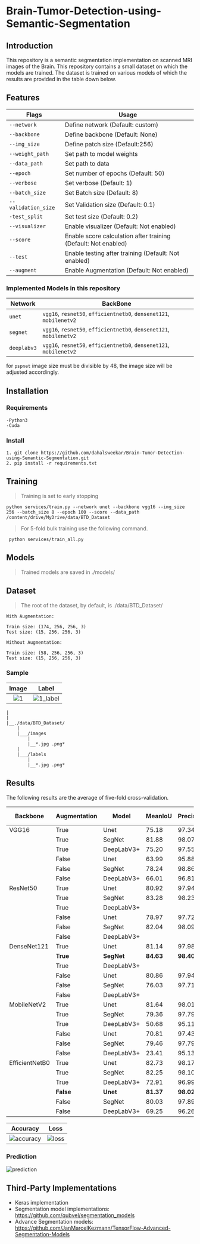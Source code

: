 # Brain-Tumor-Detection-using-Semantic-Segmentation

## Introduction
This repository is a semantic segmentation implementation on scanned MRI images of the Brain.
This repository contains a small dataset on which the models are trained. The dataset is trained on various models of which the results are provided in the table down below.

## Features

| Flags  | Usage |
| ------------- | ------------- |
| ```--network``` | Define network (Default: custom)  | 
| ```--backbone```  | Define backbone	(Default: None)  |                                                                   
| ```--img_size```  | Define patch size (Default:256) |
| ```--weight_path```  | Set path to model weights  | 
| ```--data_path```  | Set path to data  | 
| ```--epoch```  | Set number of epochs (Default: 50)  |
| ```--verbose```  | Set verbose (Default: 1)  |
| ```--batch_size```  | Set Batch size (Default: 8)  |
| ```--validation_size```  | Set Validation size (Default: 0.1)  |
| ```-test_split```  | Set test size (Default: 0.2)  |
| ```--visualizer```  | Enable visualizer (Default: Not enabled)  |
| ```--score```  | Enable score calculation after training (Default: Not enabled)  |
| ```--test```  | Enable testing after training (Default: Not enabled)  |
| ```--augment```  | Enable Augmentation (Default: Not enabled) |

### Implemented Models in this repository
| Network  | BackBone |
| ------------- | ------------- |
| ```unet``` | ```vgg16```, ```resnet50```, ```efficientnetb0```, ```densenet121```, ```mobilenetv2``` |
| ```segnet``` | ```vgg16```, ```resnet50```, ```efficientnetb0```, ```densenet121```, ```mobilenetv2``` |
| ```deeplabv3``` | ```vgg16```, ```resnet50```, ```efficientnetb0```, ```densenet121```, ```mobilenetv2``` |

for ```pspnet``` image size must be divisible by 48, the image size will be adjusted accordingly.

## Installation
  ### Requirements
    -Python3
    -Cuda

  ### Install
    1. git clone https://github.com/dahalsweekar/Brain-Tumor-Detection-using-Semantic-Segmentation.git
    2. pip install -r requirements.txt 
    
## Training 

  > Training is set to early stopping
 ```
 python services/train.py --network unet --backbone vgg16 --img_size 256 --batch_size 8 --epoch 100 --score --data_path /content/drive/MyDrive/data/BTD_Dataset 
 ```
  > For 5-fold bulk training use the following command.
```
 python services/train_all.py 
 ```
## Models
  > Trained models are saved in ./models/

## Dataset

  > The root of the dataset, by default, is ./data/BTD_Dataset/
```
With Augmentation: 

Train size: (174, 256, 256, 3)
Test size: (15, 256, 256, 3)

Without Augmentation: 

Train size: (58, 256, 256, 3)
Test size: (15, 256, 256, 3)
```
### Sample

Image             |  Label
:-------------------------:|:-------------------------:
![1](https://github.com/dahalsweekar/Deep-Weed-Segmentation/assets/99968233/43804f88-3f7d-4d67-85f1-60522f247f39)  |  ![1_label](https://github.com/dahalsweekar/Deep-Weed-Segmentation/assets/99968233/0662dd42-fb80-4b70-b836-5aa2b1304998)
```
|
|
|__./data/BTD_Dataset/
	|
	|___/images
		|
		|__*.jpg .png*
	|
	|___/labels
		|
		|__*.jpg .png*
```
## Results
The following results are the average of five-fold cross-validation.

| Backbone | Augmentation | Model | MeanIoU |Precision |Recall |F1-Score |Accuracy |
| ------------- | ------------- | ------------- | ------------- | ------------- | ------------- | ------------- | ------------- |
|VGG16|True|Unet|75.18|97.34|97.50|97.08|97.50|
||True|SegNet|81.88|98.07|98.01|98.01|98.01|
||True|DeepLabV3+|75.20|97.55|96.29|96.71|96.29|
||False|Unet|63.99|95.88|96.48|95.60|96.47|
||False|SegNet|78.24|98.86|96.54|96.99|96.54|
||False|DeepLabV3+|66.01|96.81|92.89|94.23|92.89|
|ResNet50|True|Unet|80.92|97.94|98.01|97.95|98.01|
||True|SegNet|83.28|98.23|98.18|98.20|98.18|
||True|DeepLabV3+||||||
||False|Unet|78.97|97.72|97.81|97.72|97.81|
||False|SegNet|82.04|98.09|97.95|98.01|97.95|
||False|DeepLabV3+||||||
|DenseNet121|True|Unet|81.14|97.98|98.06|98.00|98.06|
||**True**|**SegNet**|**84.63**|**98.40**|**98.34**|**98.36**|**98.34**|
||True|DeepLabV3+||||||
||False|Unet|80.86|97.94|98.02|97.97|98.02|
||False|SegNet|76.03|97.71|97.49|97.09|97.49|
||False|DeepLabV3+||||||
|MobileNetV2|True|Unet|81.64|98.01|98.03|98.01|98.03|
||True|SegNet|79.36|97.79|97.54|97.62|97.54|
||True|DeepLabV3+|50.68|95.11|77.88|79.85|77.88|
||False|Unet|70.81|97.43|89.46|91.79|89.46|
||False|SegNet|79.46|97.79|97.71|97.70|97.71|
||False|DeepLabV3+|23.41|95.13|38.58|37.59|38.58|
|EfficientNetB0|True|Unet|82.73|98.17|98.23|98.20|98.23|
||True|SegNet|82.25|98.10|98.07|98.08|98.07|
||True|DeepLabV3+|72.91|96.99|96.15|96.46|96.15|
||**False**|**Unet**|**81.37**|**98.02**|**98.10**|**98.03**|**98.10**|
||False|SegNet|80.03|97.89|97.56|97.68|97.56|
||False|DeepLabV3+|69.25|96.26|95.88|96.23|95.88|

Accuracy             |  Loss
:-------------------------:|:-------------------------:
![accuracy](https://github.com/dahalsweekar/Deep-Weed-Segmentation/assets/99968233/a0d6b1f3-4938-4c80-9fd3-4ff72efa7d6c)  |  ![loss](https://github.com/dahalsweekar/Deep-Weed-Segmentation/assets/99968233/6b00143b-a5a0-41be-8101-5bfe67a06988)

### Prediction
![prediction](https://github.com/dahalsweekar/Deep-Weed-Segmentation/assets/99968233/d5833c9b-aed2-40fd-a8ff-07eb8b93ac58)

## Third-Party Implementations
 - Keras implementation
 - Segmentation model implementations: https://github.com/qubvel/segmentation_models
 - Advance Segmentation models: https://github.com/JanMarcelKezmann/TensorFlow-Advanced-Segmentation-Models
